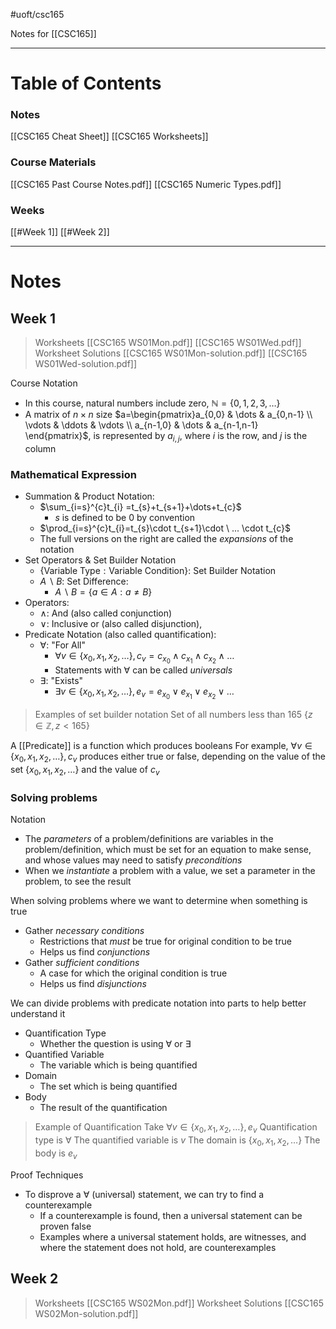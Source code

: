 #uoft/csc165

Notes for [[CSC165]]


---
# Table of Contents

### Notes
[[CSC165 Cheat Sheet]]
[[CSC165 Worksheets]]

### Course Materials
[[CSC165 Past Course Notes.pdf]]
[[CSC165 Numeric Types.pdf]]

### Weeks
[[#Week 1]]
[[#Week 2]]

---
# Notes
## Week 1
> Worksheets
> 	[[CSC165 WS01Mon.pdf]]
> 	[[CSC165 WS01Wed.pdf]]
> Worksheet Solutions
> 	[[CSC165 WS01Mon-solution.pdf]]
> 	[[CSC165 WS01Wed-solution.pdf]]


Course Notation
- In this course, natural numbers include zero, $\mathbb{N}=\{ 0,1,2,3,\dots \}$
- A matrix of $n\times n$ size $a=\begin{pmatrix}a_{0,0} & \dots & a_{0,n-1} \\ \vdots & \ddots & \vdots \\ a_{n-1,0} & \dots & a_{n-1,n-1} \end{pmatrix}$, is represented by $a_{i,j}$, where $i$ is the row, and $j$ is the column

### Mathematical Expression
- Summation & Product Notation:
	- $\sum_{i=s}^{c}t_{i} =t_{s}+t_{s+1}+\dots+t_{c}$
		- $s$ is defined to be 0 by convention
	- $\prod_{i=s}^{c}t_{i}=t_{s}\cdot t_{s+1}\cdot \ ...  \cdot t_{c}$
	- The full versions on the right are called the *expansions* of the notation
- Set Operators & Set Builder Notation
	- $\{ \text{Variable Type}: \text{Variable Condition} \}$: Set Builder Notation 
	- $A \backslash B$: Set Difference:
		- $A \backslash B=\{ a\in A:a\neq B \}$
- Operators:
	- $\land$: And (also called conjunction)
	- $\lor$: Inclusive or (also called disjunction), 
- Predicate Notation (also called quantification):
	- $\forall$: "For All"
		- $\forall v\in \{x_{0},x_{1},x_{2},\dots  \}, c_{v}=c_{x_{0}}\land c_{x_{1}}\land c_{x_{2}}\land\dots$
		- Statements with $\forall$ can be called *universals*
	- $\exists$: "Exists"
		- $\exists v\in \{ x_{0},x_{1},x_{2},\dots \}, e_{v}=e_{x_{0}}\lor e_{x_{1}}\lor e_{x_{2}}\lor\dots$

> Examples of set builder notation
> 	Set of all numbers less than 165 $\{ z\in \mathbb{Z}, z<165 \}$

A [[Predicate]] is a function which produces booleans
	For example, $\forall v\in \{x_{0},x_{1},x_{2},\dots  \}, c_{v}$ produces either true or false, depending on the value of the set $\{ x_{0},x_{1},x_{2},\dots \}$ and the value of $c_{v}$


### Solving problems
Notation
- The *parameters* of a problem/definitions are variables in the problem/definition, which must be set for an equation to make sense, and whose values may need to satisfy *preconditions*
- When we *instantiate* a problem with a value, we set a parameter in the problem, to see the result

When solving problems where we want to determine when something is true
- Gather *necessary conditions*
	- Restrictions that *must* be true for original condition to be true
	- Helps us find *conjunctions*
- Gather *sufficient conditions*
	- A case for which the original condition is true
	- Helps us find *disjunctions*

We can divide problems with predicate notation into parts to help better understand it
- Quantification Type
	- Whether the question is using $\forall$ or $\exists$
- Quantified Variable
	- The variable which is being quantified
- Domain
	- The set which is being quantified
- Body
	- The result of the quantification

> Example of Quantification
> 	Take $\forall v\in \{x_{0},x_{1},x_{2},\dots\}, e_{v}$
> 	Quantification type is $\forall$
> 	The quantified variable is $v$
> 	The domain is $\{ x_{0},x_{1},x_{2},\dots \}$
> 	The body is $e_{v}$

Proof Techniques
- To disprove a $\forall$ (universal) statement, we can try to find a counterexample
	- If a counterexample is found, then a universal statement can be proven false
	- Examples where a universal statement holds, are witnesses, and where the statement does not hold, are counterexamples
## Week 2
> Worksheets
> 	[[CSC165 WS02Mon.pdf]]
> Worksheet Solutions
> 	[[CSC165 WS02Mon-solution.pdf]]